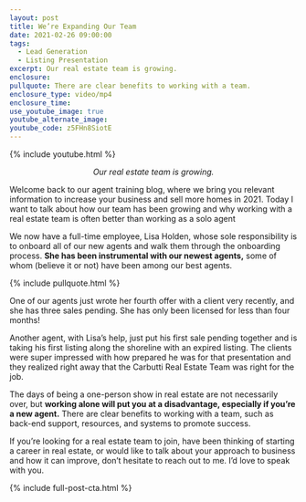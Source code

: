 ```yaml
---
layout: post
title: We’re Expanding Our Team
date: 2021-02-26 09:00:00
tags:
  - Lead Generation
  - Listing Presentation
excerpt: Our real estate team is growing.
enclosure:
pullquote: There are clear benefits to working with a team.
enclosure_type: video/mp4
enclosure_time:
use_youtube_image: true
youtube_alternate_image:
youtube_code: z5FHn8SiotE
---
```


{% include youtube.html %}

<p style="text-align: center;"><em>Our real estate team is growing.</em></p>

Welcome back to our agent training blog, where we bring you relevant information to increase your business and sell more homes in 2021. Today I want to talk about how our team has been growing and why working with a real estate team is often better than working as a solo agent

We now have a full-time employee, Lisa Holden, whose sole responsibility is to onboard all of our new agents and walk them through the onboarding process. **She has been instrumental with our newest agents,** some of whom (believe it or not) have been among our best agents.

{% include pullquote.html %}

One of our agents just wrote her fourth offer with a client very recently, and she has three sales pending. She has only been licensed for less than four months\!

Another agent, with Lisa’s help, just put his first sale pending together and is taking his first listing along the shoreline with an expired listing. The clients were super impressed with how prepared he was for that presentation and they realized right away that the Carbutti Real Estate Team was right for the job.

The days of being a one-person show in real estate are not necessarily over, but **working alone will put you at a disadvantage, especially if you’re a new agent.** There are clear benefits to working with a team, such as back-end support, resources, and systems to promote success.

If you’re looking for a real estate team to join, have been thinking of starting a career in real estate, or would like to talk about your approach to business and how it can improve, don’t hesitate to reach out to me. I’d love to speak with you.

{% include full-post-cta.html %}

